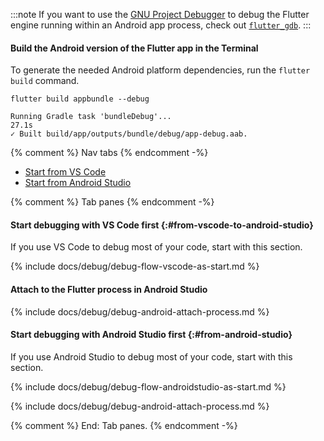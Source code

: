 :::note
If you want to use the [GNU Project Debugger][] to debug the
Flutter engine running within an Android app process,
check out [`flutter_gdb`][].
:::

[GNU Project Debugger]: https://www.sourceware.org/gdb/
[`flutter_gdb`]: {{site.repo.engine}}/blob/main/sky/tools/flutter_gdb

#### Build the Android version of the Flutter app in the Terminal

To generate the needed Android platform dependencies,
run the `flutter build` command.

```console
flutter build appbundle --debug
```

```console
Running Gradle task 'bundleDebug'...                               27.1s
✓ Built build/app/outputs/bundle/debug/app-debug.aab.
```

{% comment %} Nav tabs {% endcomment -%}
<ul class="nav nav-tabs" id="vscode-to-android-studio-setup" role="tablist">
    <li class="nav-item">
        <a class="nav-link active" id="from-vscode-to-android-studio-tab" href="#from-vscode-to-android-studio" role="tab" aria-controls="from-vscode-to-android-studio" aria-selected="true">Start from VS Code</a>
    </li>
    <li class="nav-item">
        <a class="nav-link" id="from-android-studio-to-vscode-tab" href="#from-android-studio-to-vscode" role="tab" aria-controls="from-android-studio-to-vscode" aria-selected="false">Start from Android Studio</a>
    </li>
</ul>

{% comment %} Tab panes {% endcomment -%}
<div class="tab-content">

<div class="tab-pane active" id="from-vscode-to-android-studio" role="tabpanel" aria-labelledby="from-vscode-to-android-studio-tab">

#### Start debugging with VS Code first {:#from-vscode-to-android-studio}

If you use VS Code to debug most of your code, start with this section.

{% include docs/debug/debug-flow-vscode-as-start.md %}

#### Attach to the Flutter process in Android Studio

{% include docs/debug/debug-android-attach-process.md %}

</div>

<div class="tab-pane" id="from-android-studio-to-vscode" role="tabpanel" aria-labelledby="from-android-studio-to-vscode-tab">

#### Start debugging with Android Studio first {:#from-android-studio}

If you use Android Studio to debug most of your code, start with this section.

{% include docs/debug/debug-flow-androidstudio-as-start.md %}

{% include docs/debug/debug-android-attach-process.md %}

</div>
</div>
{% comment %} End: Tab panes. {% endcomment -%}
